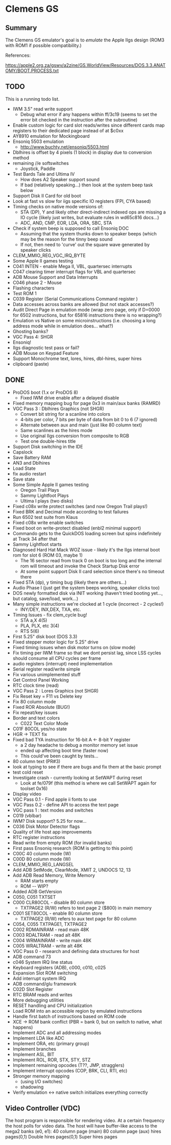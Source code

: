 # Clemens GS

## Summary

The Clemens GS emulator's goal is to *emulate* the Apple IIgs design (ROM3
with ROM1 if possible compatibility.)

References:

https://apple2.org.za/gswv/a2zine/GS.WorldView/Resources/DOS.3.3.ANATOMY/BOOT.PROCESS.txt


## TODO

This is a running todo list.

* IWM 3.5" read write support
  * Debug what error if any happens within ff/3c19 (seems to set the error
    bit checked in the instruction after the subroutine)
* Enable custom logic for card slot reads/writes since different cards map
  registers to their dedicated page instead of at $c0xx
* AY8910 emulation for Mockingboard
* Ensoniq 5503 emulation
  * http://www.buchty.net/ensoniq/5503.html
* Dblhires is offset by 4 pixels (1 block) in display due to conversion method
* remaining //e softswitches
  * Joystick, Paddle
* Test Bards Tale and Ultima IV
  * How does A2 Speaker support sound
  * If bad (relatively speaking...) then look at the system beep task below
* Support Disk II Card for old boot
* Look at fast vs slow for iigs specific IO registers (FPI, CYA based)
* Timing checks on native mode versions of:
  * STA (DP), Y and likely other direct-indirect indexed ops are missing a
    IO cycle (likely just writes, but evaluate rules in wd65c816 docs...)
  * ADC, AND, CMP, EOR, LDA, ORA, SBC, STA
* Check if system beep is supposed to call Ensoniq DOC
  * Assuming that the system thunks down to speaker beeps (which may be the
    reason for the tinny beep sound
  * If not, then need to 'curve' out the square wave generated by speaker clicks
* CLEM_MMIO_REG_VGC_IRQ_BYTE
* Some Apple II games testing
* C041 INTEN - enable Mega II, VBL, quartersec interrupts
* C047 clearing timer interrupt flags for VBL and quartersec
* ADB Mouse Support and Data Interrupts
* C046 phase 2 - Mouse
* Flashing characters
* Test ROM 1
* C039 Register (Serial Communications Command register )
* Data accesses across banks are allowed (but not stack accesses?)
* Audit Direct Page in emulation mode (wrap zero page, only if D=0000 for 6502
  instructions, but for 65816 instructions there is no wrapping?)
* Emulation vs Native on some microinstructions (i.e. choosing a long address mode while in emulation does... what?)
* Ghosting banks?
* VGC Pass 4: SHGR
* Ensoniq!
* IIgs diagnostic test pass or fail?
* ADB Mouse on Keypad Feature
* Support Monochrome text, lores, hires, dbl-hires, super hires
* clipboard (paste)


## DONE

* ProDOS boot (1.x or ProDOS 8)
  * Fixed IWM drive enable after a delayed disable
* Fixed memory mapping bug for page 0x3 in main/aux banks (RAMRD)
* VGC Pass 3 : Dblhires Graphics (not SHGR)
  * Convert bit string for a scanline into colors
  * 4-bits per color, 7 bits per byte of data from bit 0 to 6 (7 ignored)
  * Alternate between aux and main (just like 80 column text)
  * Same scanlines as the hires mode
  * Use original IIgs conversion from composite to RGB
  * Test one double-hires title
* Support Disk switching in the IDE
* Capslock
* Save Battery RAM
* AN3 and Dblhires
* Load State
* fix audio restart
* Save state
* Some Simple Apple II games testing
  * Oregon Trail Plays
  * Sammy Lightfoot Plays
  * Ultima I plays (two disks)
* Fixed c08x write protect switches (and now Oregon Trail plays!)
* Fixed BRK and Decimal mode according to test failures
* Run 6502 test suite from Klaus
* Fixed c08x write enable switches
* Fixed boot on write-protect disabled (enbl2 minimal support)
* Commando gets to the QuickDOS loading screen but spins indefinitely at
  Track 34 after that
* Sammy Lightfoot starts
* Diagnosed Hard Hat Mack WOZ issue - likely it's the IIgs internal boot rom
  for slot 6 (ROM 03, maybe 1)
  * The 16 sector read from track 0 on boot is too long and the internal rom
    will timeout and invoke the Check Startup Disk error
  * At some point support Disk II card selection since there's no timeout there
* Fixed STA (dp), y timing bug (likely there are others...)
* Audio Phase I (just get the system beeps working, speaker clicks too)
* DOS newly formatted disk via INIT working (haven't tried booting yet..., but
  catalog, save/load, work...)
* Many simple instructions we're clocked at 1 cycle (incorrect - 2 cycles!)
  * INY/DEY, INX,DEX, TXA, etc.
* Timing Issues - fix clem_cycle bug!
  * STA a,X  4(5)
  * PLA, PLX, etc 3(4)
  * RTS 5(6)
* First 5.25" disk boot (DOS 3.3)
* Fixed stepper motor logic for 5.25" drive
* Fixed timing issues when disk motor turns on (slow mode)
* Fix timing per IWM frame so that we dont persist lag, since LSS cycles should
  consume all CPU cycles per frame
* audio registers (interrupt) need implementation
* Serial register read/write simple
* Fix various unimplemented stuff
* Get Control Panel Working
* RTC clock time (read)
* VGC Pass 2 : Lores Graphics (not SHGR)
* Fix Reset key = F11 vs Delete key
* Fix 80 column mode
* Fixed ROR Absolute (BUG!)
* Fix repeat/key issues
* Border and text colors
  * C022 Text Color Mode
* C01F 80COL yes/no state
* HGR -> TEXT fix
* Fixed bad TYA instruction for 16-bit A <- 8-bit Y register
  * a 2 day headache to debug a monitor memory set issue
  * ended up affecting boot time (faster now)
  * This could've been caught by tests...
* 80 column text (PR#3)
* look at typing to see if there are bugs and fix them at the basic prompt
* test cold reset
* Investigate crash - currently looking at SetWAPT during reset
  * Look at fe/079f (this method is where we call SetWAPT again for toolset 0x16)
* Display video
* VGC Pass 0.1 - Find apple ii fonts to use
* VGC Pass 0.2 - define API to access the text page
* VGC pass 1 : text modes and switches
* C019 (vblbar)
* IWM? Disk support? 5.25 for now...
* C036 Disk Motor Detector flags
* Quality of life host app improvements
* RTC register instructions
* Read write from empty ROM (for invalid banks)
* First pass Ensoniq research (ROM is getting to this point)
* C00C 40 column mode (W)
* C00D 80 column mode (W)
* CLEM_MMIO_REG_LANGSEL
* Add ADB SetMode, ClearMode, XMIT 2, UNDOCS 12, 13
* Add ADB Read Memory, Write Memory
  * RAM starts empty
  * ROM -- WIP?
* Added ADB GetVersion
* C050, C051 TXTSET
* C000 CLR80COL - disable 80 column store
  * TXTPAGE2 (R/W) refers to text page 2 ($800) in main memory
* C001 SET80COL - enable 80 column store
  * TXTPAGE2 (R/W) refers to aux text page for 80 column
* C054, C055 TXTPAGE1, TXTPAGE2
* C002 RDMAINRAM - read main 48K
* C003 RDALTRAM - read alt 48K
* C004 WRMAINRAM - write main 48K
* C005 WRALTRAM - write alt 48K
* VGC Pass 0 - research and defining data structures for host
* ADB command 73
* c046 System IRQ line status
* Keyboard registers (ADB), c000, c010, c025
* Expansion Slot ROM switching
* Add interrupt system IRQ
* ADB command/glu framework
* C02D Slot Register
* RTC BRAM reads and writes
* More debugging utilities
* RESET handling and CPU initialization
* Load ROM into an accessible region by emulated instructions
* Handle first batch of instructions based on ROM code
* XCE -> ROM bank conflict (PBR = bank 0, but on switch to native, what happens)
* Implement ADC and all addressing modes
* Implement LDA like ADC
* Implement ORA, etc (primary group)
* Implement branches
* Implement ASL, BIT
* Implement ROL, ROR, STX, STY, STZ
* Implement remaining opcodes (T??, JMP, stragglers)
* Implement interrupt opcodes (COP, BRK, CLI, RTI, etc)
* Stronger memory mapping
  * (using I/O switches)
  * shadowing
* Verify emulation <-> native switch initializes everything correctly


## Video Controller (VDC)

The host program is responsible for rendering video.  At a certain frequency
the host polls for video data.   The host will have buffer-like access to the
mega2 banks (e0, e1):
  40 column page (main)
  80 column page (aux)
  hires pages(0,1)
  Double hires pages(0,1)
  Super hires pages
